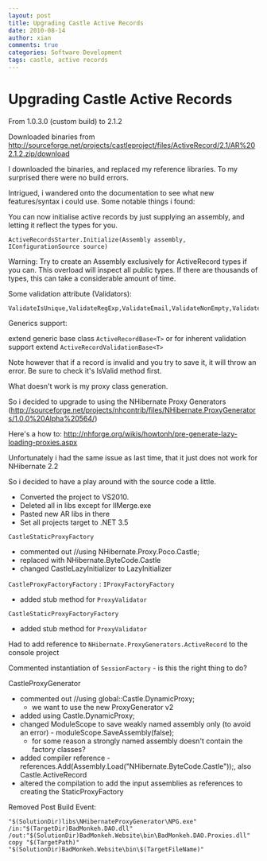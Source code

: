 ```yaml
---
layout: post
title: Upgrading Castle Active Records
date: 2010-08-14
author: xian
comments: true
categories: Software Development
tags: castle, active records
---
```


# Upgrading Castle Active Records

From 1.0.3.0 (custom build) to 2.1.2

Downloaded binaries from http://sourceforge.net/projects/castleproject/files/ActiveRecord/2.1/AR%202.1.2.zip/download

I downloaded the binaries, and replaced my reference libraries. To my surprised there were no build errors.

Intrigued, i wandered onto the documentation to see what new features/syntax i could use.
Some notable things i found:

You can now initialise active records by just supplying an assembly, and letting it reflect the types for you.

    ActiveRecordsStarter.Initialize(Assembly assembly, IConfigurationSource source)

Warning: Try to create an Assembly exclusively for ActiveRecord types if you can. This overload will inspect all public types. If there are thousands of types, this can take a considerable amount of time.

Some validation attribute (Validators):

    ValidateIsUnique,ValidateRegExp,ValidateEmail,ValidateNonEmpty,ValidateConfirmation

Generics support:

extend generic base class `ActiveRecordBase<T>` or for inherent validation support extend `ActiveRecordValidationBase<T>`

Note however that if a record is invalid and you try to save it, it will throw an error. Be sure to check it's IsValid method first.

What doesn't work is my proxy class generation.

So i decided to upgrade to using the NHibernate Proxy Generators (http://sourceforge.net/projects/nhcontrib/files/NHibernate.ProxyGenerators/1.0.0%20Alpha%20564/)

Here's a how to: http://nhforge.org/wikis/howtonh/pre-generate-lazy-loading-proxies.aspx

Unfortunately i had the same issue as last time, that it just does not work for NHibernate 2.2

So i decided to have a play around with the source code a little.

* Converted the project to VS2010.
* Deleted all in libs except for IlMerge.exe
* Pasted new AR libs in there
* Set all projects target to .NET 3.5

`CastleStaticProxyFactory`
 - commented out //using NHibernate.Proxy.Poco.Castle;
 - replaced with NHibernate.ByteCode.Castle
 - changed CastleLazyInitializer to LazyInitializer
 
`CastleProxyFactoryFactory` : `IProxyFactoryFactory`
 - added stub method for `ProxyValidator`

`CastleStaticProxyFactoryFactory`
 - added stub method for `ProxyValidator`

Had to add reference to `NHibernate.ProxyGenerators.ActiveRecord` to the console project

Commented instantiation of `SessionFactory` - is this the right thing to do?

CastleProxyGenerator
 - commented out //using global::Castle.DynamicProxy;
	+ we want to use the new ProxyGenerator v2
 - added using Castle.DynamicProxy;
 - changed ModuleScope to save weakly named assembly only (to avoid an error) - moduleScope.SaveAssembly(false);
	+ for some reason a strongly named assembly doesn't contain the factory classes?
 - added compiler reference - references.Add(Assembly.Load("NHibernate.ByteCode.Castle"));, also Castle.ActiveRecord 
 - altered the compilation to add the input assemblies as references to creating the StaticProxyFactory

Removed Post Build Event:

    "$(SolutionDir)libs\NHibernateProxyGenerator\NPG.exe" /in:"$(TargetDir)BadMonkeh.DAO.dll" /out:"$(SolutionDir)BadMonkeh.Website\bin\BadMonkeh.DAO.Proxies.dll"
    copy "$(TargetPath)" "$(SolutionDir)BadMonkeh.Website\bin\$(TargetFileName)"